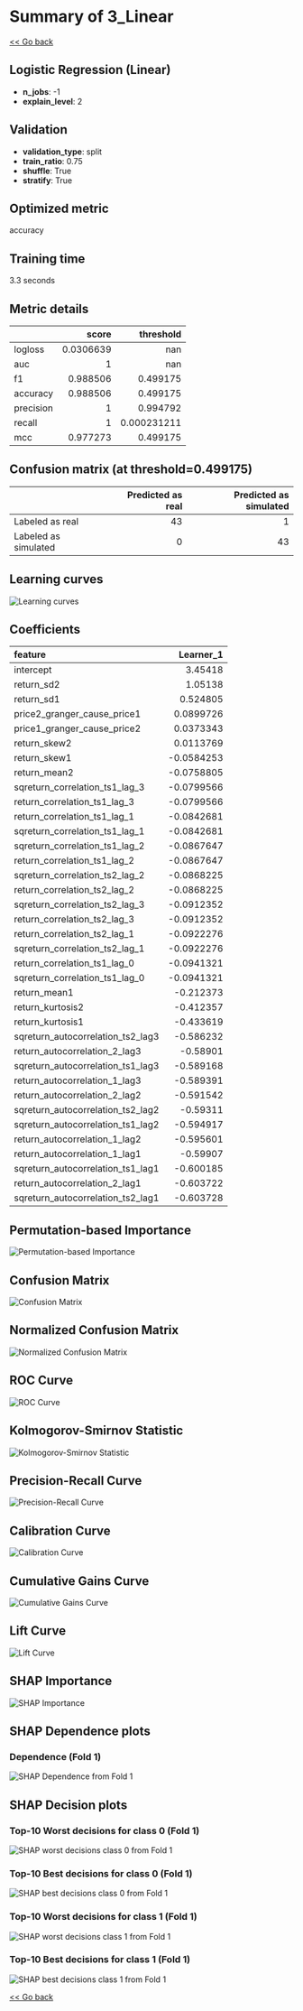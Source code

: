 # Summary of 3_Linear

[<< Go back](../README.md)


## Logistic Regression (Linear)
- **n_jobs**: -1
- **explain_level**: 2

## Validation
 - **validation_type**: split
 - **train_ratio**: 0.75
 - **shuffle**: True
 - **stratify**: True

## Optimized metric
accuracy

## Training time

3.3 seconds

## Metric details
|           |     score |     threshold |
|:----------|----------:|--------------:|
| logloss   | 0.0306639 | nan           |
| auc       | 1         | nan           |
| f1        | 0.988506  |   0.499175    |
| accuracy  | 0.988506  |   0.499175    |
| precision | 1         |   0.994792    |
| recall    | 1         |   0.000231211 |
| mcc       | 0.977273  |   0.499175    |


## Confusion matrix (at threshold=0.499175)
|                      |   Predicted as real |   Predicted as simulated |
|:---------------------|--------------------:|-------------------------:|
| Labeled as real      |                  43 |                        1 |
| Labeled as simulated |                   0 |                       43 |

## Learning curves
![Learning curves](learning_curves.png)

## Coefficients
| feature                           |   Learner_1 |
|:----------------------------------|------------:|
| intercept                         |   3.45418   |
| return_sd2                        |   1.05138   |
| return_sd1                        |   0.524805  |
| price2_granger_cause_price1       |   0.0899726 |
| price1_granger_cause_price2       |   0.0373343 |
| return_skew2                      |   0.0113769 |
| return_skew1                      |  -0.0584253 |
| return_mean2                      |  -0.0758805 |
| sqreturn_correlation_ts1_lag_3    |  -0.0799566 |
| return_correlation_ts1_lag_3      |  -0.0799566 |
| return_correlation_ts1_lag_1      |  -0.0842681 |
| sqreturn_correlation_ts1_lag_1    |  -0.0842681 |
| sqreturn_correlation_ts1_lag_2    |  -0.0867647 |
| return_correlation_ts1_lag_2      |  -0.0867647 |
| sqreturn_correlation_ts2_lag_2    |  -0.0868225 |
| return_correlation_ts2_lag_2      |  -0.0868225 |
| sqreturn_correlation_ts2_lag_3    |  -0.0912352 |
| return_correlation_ts2_lag_3      |  -0.0912352 |
| return_correlation_ts2_lag_1      |  -0.0922276 |
| sqreturn_correlation_ts2_lag_1    |  -0.0922276 |
| return_correlation_ts1_lag_0      |  -0.0941321 |
| sqreturn_correlation_ts1_lag_0    |  -0.0941321 |
| return_mean1                      |  -0.212373  |
| return_kurtosis2                  |  -0.412357  |
| return_kurtosis1                  |  -0.433619  |
| sqreturn_autocorrelation_ts2_lag3 |  -0.586232  |
| return_autocorrelation_2_lag3     |  -0.58901   |
| sqreturn_autocorrelation_ts1_lag3 |  -0.589168  |
| return_autocorrelation_1_lag3     |  -0.589391  |
| return_autocorrelation_2_lag2     |  -0.591542  |
| sqreturn_autocorrelation_ts2_lag2 |  -0.59311   |
| sqreturn_autocorrelation_ts1_lag2 |  -0.594917  |
| return_autocorrelation_1_lag2     |  -0.595601  |
| return_autocorrelation_1_lag1     |  -0.59907   |
| sqreturn_autocorrelation_ts1_lag1 |  -0.600185  |
| return_autocorrelation_2_lag1     |  -0.603722  |
| sqreturn_autocorrelation_ts2_lag1 |  -0.603728  |


## Permutation-based Importance
![Permutation-based Importance](permutation_importance.png)
## Confusion Matrix

![Confusion Matrix](confusion_matrix.png)


## Normalized Confusion Matrix

![Normalized Confusion Matrix](confusion_matrix_normalized.png)


## ROC Curve

![ROC Curve](roc_curve.png)


## Kolmogorov-Smirnov Statistic

![Kolmogorov-Smirnov Statistic](ks_statistic.png)


## Precision-Recall Curve

![Precision-Recall Curve](precision_recall_curve.png)


## Calibration Curve

![Calibration Curve](calibration_curve_curve.png)


## Cumulative Gains Curve

![Cumulative Gains Curve](cumulative_gains_curve.png)


## Lift Curve

![Lift Curve](lift_curve.png)



## SHAP Importance
![SHAP Importance](shap_importance.png)

## SHAP Dependence plots

### Dependence (Fold 1)
![SHAP Dependence from Fold 1](learner_fold_0_shap_dependence.png)

## SHAP Decision plots

### Top-10 Worst decisions for class 0 (Fold 1)
![SHAP worst decisions class 0 from Fold 1](learner_fold_0_shap_class_0_worst_decisions.png)
### Top-10 Best decisions for class 0 (Fold 1)
![SHAP best decisions class 0 from Fold 1](learner_fold_0_shap_class_0_best_decisions.png)
### Top-10 Worst decisions for class 1 (Fold 1)
![SHAP worst decisions class 1 from Fold 1](learner_fold_0_shap_class_1_worst_decisions.png)
### Top-10 Best decisions for class 1 (Fold 1)
![SHAP best decisions class 1 from Fold 1](learner_fold_0_shap_class_1_best_decisions.png)

[<< Go back](../README.md)
